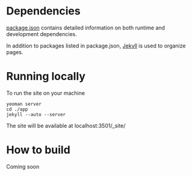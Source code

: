 Dependencies
=======

[package.json](https://github.com/codenvy/odyssey/blob/master/package.json) contains detailed information on both runtime and development dependencies.


In addition to packages listed in package.json, [Jekyll](http://jekyllrb.com/) is used to organize pages.

Running locally
=======

To run the site on your machine

```
yeoman server
cd ./app
jekyll --auto --server
```

The site will be available at localhost:3501/_site/


How to build
=======

Coming soon
